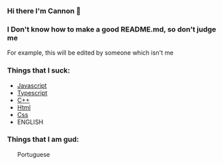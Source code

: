 ### Hi there I'm Cannon 👋

<h3>I Don't know how to make a good README.md, so don't judge me</h3>
<p>For example, this will be edited by someone which isn't me</p>

<h3>Things that I suck:</h3>
                    <ul>
                    <a href="https://www.codecademy.com/learn/introduction-to-javascript" target="_blank"><li>Javascript</li></a>
                    <a href="https://www.codecademy.com/learn/learn-typescript" target="_blank"><li>Typescript</li></a>
                    <a href="https://www.codecademy.com/learn/learn-c-plus-plus" target="_blank"><li>C++</li></a>
                    <a href="https://www.codecademy.com/learn/learn-html" target="_blank"><li>Html</li></a>
                    <a href="https://www.codecademy.com/learn/learn-css" target="_blank"><li>Css</li></a>
                    <a><li>ENGLISH</li></a>
                    </ul>

<h3>Things that I am gud:</h3>
                    <ul>
  <a>Portuguese</a>
                    </ul>
                    
                    
<!--
**CannonStealth/CannonStealth** is a ✨ _special_ ✨ repository because its `README.md` (this file) appears on your GitHub profile.
